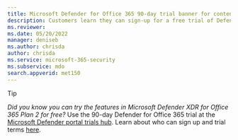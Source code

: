 ```yaml
---
title: Microsoft Defender for Office 365 90-day trial banner for content
description: Customers learn they can sign-up for a free trial of Defender for Office 365.
ms.reviewer: 
ms.date: 05/20/2022
manager: deniseb
ms.author: chrisda
author: chrisda
ms.service: microsoft-365-security
ms.subservice: mdo
search.appverid: met150
---
```


> [!TIP]
> *Did you know you can try the features in Microsoft Defender XDR for Office 365 Plan 2 for free?* Use the 90-day Defender for Office 365 trial at the [Microsoft Defender portal trials hub](https://security.microsoft.com/trialHorizontalHub?sku=MDO&ref=DocsRef). Learn about who can sign up and trial terms [here](../office-365-security/try-microsoft-defender-for-office-365.md).

